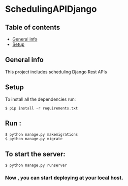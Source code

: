 # SchedulingAPIDjango

## Table of contents
* [General info](#general-info)
* [Setup](#setup)

## General info
This project includes scheduling Django Rest APIs


## Setup
To install all the dependencies run: 

```
$ pip install -r requirements.txt
```

## Run :
```
$ python manage.py makemigrations
$ python manage.py migrate
```

## To start the server:
```
$ python manage.py runserver
```
### Now , you can start deploying at your local host.

